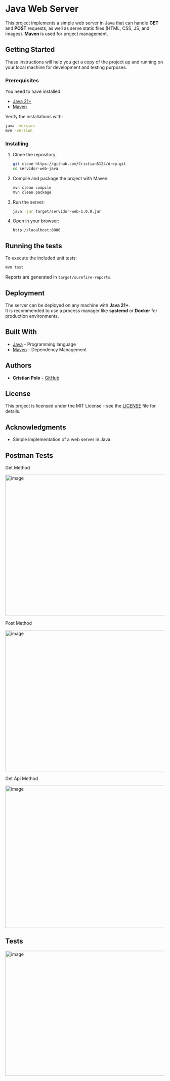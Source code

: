 # Java Web Server

This project implements a simple web server in Java that can handle **GET** and **POST** requests, as well as serve static files (HTML, CSS, JS, and images). **Maven** is used for project management.

## Getting Started

These instructions will help you get a copy of the project up and running on your local machine for development and testing purposes.

### Prerequisites

You need to have installed:

- [Java 21+](https://www.oracle.com/java/technologies/javase-downloads.html)
- [Maven](https://maven.apache.org/)

Verify the installations with:

```bash
java -version
mvn -version
```

### Installing

1. Clone the repository:
   ```bash
   git clone https://github.com/Cristian5124/Arep.git
   cd servidor-web-java
   ```

2. Compile and package the project with Maven:
   ```bash
   mvn clean compile
   mvn clean package

   ```

3. Run the server:
   ```bash
   java -jar target/servidor-web-1.0.0.jar
   ```

4. Open in your browser:
   ```
   http://localhost:8080
   ```

## Running the tests

To execute the included unit tests:

```bash
mvn test
```

Reports are generated in `target/surefire-reports`.

## Deployment

The server can be deployed on any machine with **Java 21+**.  
It is recommended to use a process manager like **systemd** or **Docker** for production environments.

## Built With

* [Java](https://www.oracle.com/java/) - Programming language
* [Maven](https://maven.apache.org/) - Dependency Management

## Authors

* **Cristian Polo** - [GitHub](https://github.com/Cristian5124)

## License

This project is licensed under the MIT License - see the [LICENSE](LICENSE) file for details.

## Acknowledgments

* Simple implementation of a web server in Java.

## Postman Tests

Get Method

<img width="1482" height="445" alt="image" src="https://github.com/user-attachments/assets/49fa7601-20b3-446a-a2e5-b675d4ab0409" />

Post Method

<img width="1490" height="445" alt="image" src="https://github.com/user-attachments/assets/855b77d1-49dc-410e-8cb6-3df682667d9d" />

Get Api Method

<img width="1491" height="449" alt="image" src="https://github.com/user-attachments/assets/c7be0cf1-16fb-4674-838d-aeb981d67864" />

## Tests

<img width="1466" height="394" alt="image" src="https://github.com/user-attachments/assets/6c635f84-2af3-4fc8-9d7a-c37d17654490" />


